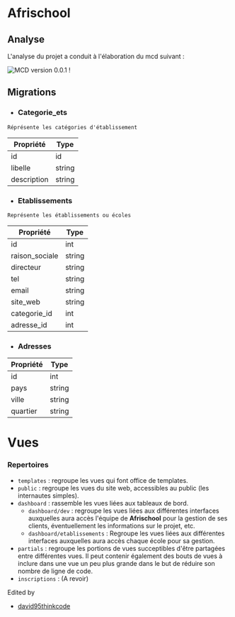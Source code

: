 # **Afrischool**

## Analyse
L'analyse du projet a conduit à l'élaboration du mcd suivant :

![MCD version 0.0.1 !](screenshoots_&_pics/mcd-afrischool.jpg "Notre premier mcd")

## Migrations

- ### Categorie_ets
~~~~
Réprésente les catégories d'établissement
~~~~
Propriété|Type
----------|----
id|id
libelle|string
description|string

- ### Etablissements
~~~~
Représente les établissements ou écoles
~~~~
Propriété|Type
----------|----
id|int
raison_sociale|string
directeur|string
tel|string
email|string
site_web|string
categorie_id|int
adresse_id|int

- ### Adresses 

Propriété|Type
----------|----
id|int
pays|string
ville|string
quartier|string

# Vues
### Repertoires
- `templates` : regroupe les vues qui font office de templates.
- `public` : regroupe les vues du site web, accessibles au public (les internautes simples).
- `dashboard` : rassemble les vues liées aux tableaux de bord.
  - `dashboard/dev` : regroupe les vues liées aux différentes interfaces auxquelles aura accès l'équipe de **Afrischool** pour la gestion de ses clients, éventuellement les informations sur le projet, etc.
  - `dashboard/etablissements` : Regroupe les vues liées aux différentes interfaces auxquelles aura accès chaque école pour sa gestion.
- `partials` : regroupe les portions de vues succeptibles d'être partagées entre différentes vues. Il peut contenir également des bouts de vues à inclure dans une vue un peu plus grande dans le but de réduire son nombre de ligne de code.
- `inscriptions` : (A revoir)

Edited by 
- [david95thinkcode]()